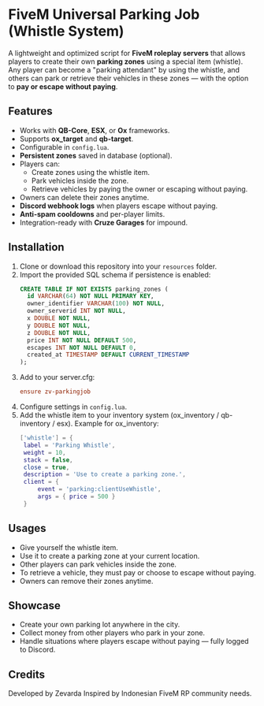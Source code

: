 # FiveM Universal Parking Job (Whistle System)

A lightweight and optimized script for **FiveM roleplay servers** that allows players to create their own **parking zones** using a special item (whistle).  
Any player can become a "parking attendant" by using the whistle, and others can park or retrieve their vehicles in these zones — with the option to **pay or escape without paying**.  

## Features
- Works with **QB-Core**, **ESX**, or **Ox** frameworks.  
- Supports **ox_target** and **qb-target**.  
- Configurable in `config.lua`.  
- **Persistent zones** saved in database (optional).  
- Players can:
  - Create zones using the whistle item.  
  - Park vehicles inside the zone.  
  - Retrieve vehicles by paying the owner or escaping without paying.  
- Owners can delete their zones anytime.  
- **Discord webhook logs** when players escape without paying.  
- **Anti-spam cooldowns** and per-player limits.  
- Integration-ready with **Cruze Garages** for impound.  

## Installation
1. Clone or download this repository into your `resources` folder.  
2. Import the provided SQL schema if persistence is enabled:
   ```sql
   CREATE TABLE IF NOT EXISTS parking_zones (
     id VARCHAR(64) NOT NULL PRIMARY KEY,
     owner_identifier VARCHAR(100) NOT NULL,
     owner_serverid INT NOT NULL,
     x DOUBLE NOT NULL,
     y DOUBLE NOT NULL,
     z DOUBLE NOT NULL,
     price INT NOT NULL DEFAULT 500,
     escapes INT NOT NULL DEFAULT 0,
     created_at TIMESTAMP DEFAULT CURRENT_TIMESTAMP
   );

3. Add to your server.cfg:
   ```cfg
   ensure zv-parkingjob
   ```
4. Configure settings in `config.lua`.
5. Add the whistle item to your inventory system (ox_inventory / qb-inventory / esx). Example for ox_inventory:
   ```lua
   ['whistle'] = {
    label = 'Parking Whistle',
    weight = 10,
    stack = false,
    close = true,
    description = 'Use to create a parking zone.',
    client = {
        event = 'parking:clientUseWhistle',
        args = { price = 500 }
    }
    ```
## Usages

- Give yourself the whistle item.
- Use it to create a parking zone at your current location.
- Other players can park vehicles inside the zone.
- To retrieve a vehicle, they must pay or choose to escape without paying.
- Owners can remove their zones anytime.

## Showcase

- Create your own parking lot anywhere in the city.
- Collect money from other players who park in your zone.
- Handle situations where players escape without paying — fully logged to Discord.

## Credits

Developed by Zevarda
Inspired by Indonesian FiveM RP community needs.
